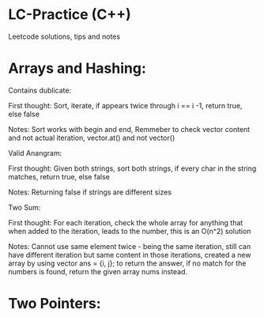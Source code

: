 # LC-Practice (C++)
Leetcode solutions, tips and notes

# Arrays and Hashing: 

Contains dublicate: 

First thought: Sort, iterate, if appears twice through i == i -1, return true, else false

Notes: Sort works with begin and end, Remmeber to check vector content and not actual iteration, vector.at() and not vector()

Valid Anangram: 

First thought: Given both strings, sort both strings, if every char in the string matches, return true, else false

Notes: Returning false if strings are different sizes

Two Sum: 

First thought: For each iteration, check the whole array for anything that when added to the iteration, leads to the number, this is an O(n^2) solution

Notes: Cannot use same element twice - being the same iteration, still can have different iteration but same content in those iterations, created a new array by using vector<int> ans = {i, j}; to return the answer, if no match for the numbers is found, return the given array nums instead. 

# Two Pointers: 
